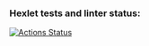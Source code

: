 ### Hexlet tests and linter status:
[![Actions Status](https://github.com/farguz/python-project-83/actions/workflows/hexlet-check.yml/badge.svg)](https://github.com/farguz/python-project-83/actions)